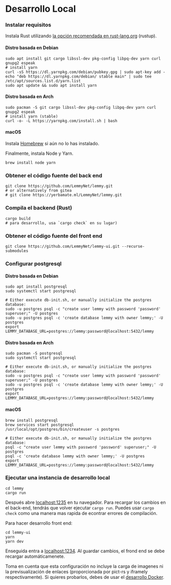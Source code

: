 # Desarrollo Local

### Instalar requisitos
Instala Rust utilizando [la opción recomendada en rust-lang.org](https://www.rust-lang.org/tools/install) (rustup).

#### Distro basada en Debian
```
sudo apt install git cargo libssl-dev pkg-config libpq-dev yarn curl gnupg2 espeak
# install yarn
curl -sS https://dl.yarnpkg.com/debian/pubkey.gpg | sudo apt-key add -
echo "deb https://dl.yarnpkg.com/debian/ stable main" | sudo tee /etc/apt/sources.list.d/yarn.list
sudo apt update && sudo apt install yarn
```

#### Distro basada en Arch
```
sudo pacman -S git cargo libssl-dev pkg-config libpq-dev yarn curl gnupg2 espeak
# install yarn (stable)
curl -o- -L https://yarnpkg.com/install.sh | bash
```

#### macOS
Instala [Homebrew](https://brew.sh/) si aún no lo has instalado.

Finalmente, instala Node y Yarn.

```
brew install node yarn
```

### Obtener el código fuente del back end
```
git clone https://github.com/LemmyNet/lemmy.git
# or alternatively from gitea
# git clone https://yerbamate.ml/LemmyNet/lemmy.git
```

### Compila el backend (Rust)
```
cargo build
# para desarrollo, usa `cargo check` en su lugar)
```

### Obtener el código fuente del front end
```
git clone https://github.com/LemmyNet/lemmy-ui.git --recurse-submodules
```

### Configurar postgresql
#### Distro basada en Debian
```
sudo apt install postgresql
sudo systemctl start postgresql

# Either execute db-init.sh, or manually initialize the postgres database:
sudo -u postgres psql -c "create user lemmy with password 'password' superuser;" -U postgres
sudo -u postgres psql -c 'create database lemmy with owner lemmy;' -U postgres
export LEMMY_DATABASE_URL=postgres://lemmy:password@localhost:5432/lemmy
```

#### Distro basada en Arch
```
sudo pacman -S postgresql
sudo systemctl start postgresql

# Either execute db-init.sh, or manually initialize the postgres database:
sudo -u postgres psql -c "create user lemmy with password 'password' superuser;" -U postgres
sudo -u postgres psql -c 'create database lemmy with owner lemmy;' -U postgres
export LEMMY_DATABASE_URL=postgres://lemmy:password@localhost:5432/lemmy
```

#### macOS
```
brew install postgresql
brew services start postgresql
/usr/local/opt/postgres/bin/createuser -s postgres

# Either execute db-init.sh, or manually initialize the postgres database:
psql -c "create user lemmy with password 'password' superuser;" -U postgres
psql -c 'create database lemmy with owner lemmy;' -U postgres
export LEMMY_DATABASE_URL=postgres://lemmy:password@localhost:5432/lemmy
```

### Ejecutar una instancia de desarrollo local
```
cd lemmy
cargo run
```

Después abre [localhost:1235](http://localhost:1235) en tu navegador. Para recargar los cambios en el back-end, tendrás que volver ejecutar `cargo run`. Puedes usar `cargo check` como una manera mas rapida de econtrar errores de compilación.

Para hacer desarrollo front end:

```
cd lemmy-ui
yarn
yarn dev
```

Enseguida entra a [localhost:1234](http://localhost:1234). Al guardar cambios, el frond end se debe recargar automáticamenete. 

Toma en cuenta que esta configuración no incluye la carga de imagenes ni la previsualización de enlaces (proporcionada por pict-rs y iframely respectivamente). Si quieres probarlos, debes de usar el [desarrollo Docker](docker_development.md).
